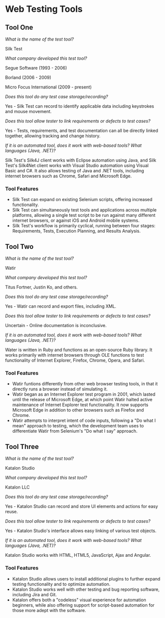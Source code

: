 # Web Testing Tools

## Tool One

_What is the name of the test tool?_ 

Silk Test

_What company developed this test tool?_ 

Segue Software (1993 - 2006)

Borland (2006 - 2009)

Micro Focus International (2009 - present)

_Does this tool do any test case storage/recording?_ 

Yes - Silk Test can record to identify applicable data including keystrokes and mouse movement. 

_Does this tool allow tester to link requirements or defects to test cases?_ 

Yes - Tests, requirements, and test documentation can all be directly linked together, allowing tracking and change history. 

_If it is an automated tool, does it work with web-based tools? What languages (Java, .NET)?_ 

Silk Test's Silk4J client works with Eclipse automation using Java, and Silk Test's Silk4Net client works with Visual Studio automation using Visual Basic and C#. It also allows testing of Java and .NET tools, including internet browsers such as Chrome, Safari and Microsoft Edge.

### Tool Features
* Silk Test can expand on existing Selenium scripts, offering increased functionality.
* Silk Test can simultaneously test tools and applications across multiple platforms, allowing a single test script to be run against many different internet browsers, or against iOS and Android mobile systems.
* Silk Test's workflow is primarily cyclical, running between four stages: Requirements, Tests, Execution Planning, and Results Analysis.

## Tool Two

_What is the name of the test tool?_ 

Watir

_What company developed this test tool?_ 

Titus Fortner, Justin Ko, and others.

_Does this tool do any test case storage/recording?_ 

Yes - Watir can record and export files, including XML.

_Does this tool allow tester to link requirements or defects to test cases?_ 

Uncertain - Online documentation is inconclusive.

_If it is an automated tool, does it work with web-based tools? What languages (Java, .NET)?_ 

Water is written in Ruby and functions as an open-source Ruby library. It works primarily with internet browsers through OLE functions to test functionality of Internet Explorer, Firefox, Chrome, Opera, and Safari.

### Tool Features
* Watir funtions differently from other web browser testing tools, in that it directly runs a browser instead of simulating it.
* Watir began as an Internet Explorer test program in 2001, which lasted until the release of Microsoft Edge, at which point Watir halted active maintenance of Internet Explorer test functionality. It now supports Microsoft Edge in addition to other browsers such as Firefox and Chrome.
* Watir attempts to interpret intent of code inputs, following a "Do what I mean" approach to testing, which the development team uses to differentiate Watir from Selenium's "Do what I say" approach.

## Tool Three

_What is the name of the test tool?_ 

Katalon Studio

_What company developed this test tool?_ 

Katalon LLC

_Does this tool do any test case storage/recording?_ 

Yes - Katalon Studio can record and store UI elements and actions for easy reuse.

_Does this tool allow tester to link requirements or defects to test cases?_ 

Yes - Katalon Studio's interface allows easy linking of various test objects.

_If it is an automated tool, does it work with web-based tools? What languages (Java, .NET)?_ 

Katalon Studio works with HTML, HTML5, JavaScript, Ajax and Angular.

### Tool Features
* Katalon Studio allows users to install additional plugins to further expand testing functionality and to optimize automation.
* Katalon Studio works well with other testing and bug reporting software, including Jira and Git.
* Katalon offers both a "codeless" visual experience for automation beginners, while also offering support for script-based automation for those more adept with the software.

